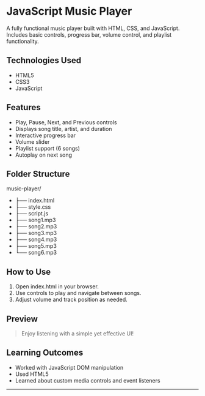 #  JavaScript Music Player

A fully functional music player built with HTML, CSS, and JavaScript. Includes basic controls, progress bar, volume control, and playlist functionality.

##  Technologies Used
- HTML5
- CSS3
- JavaScript

##  Features
- Play, Pause, Next, and Previous controls
- Displays song title, artist, and duration
- Interactive progress bar
- Volume slider
- Playlist support (6 songs)
- Autoplay on next song

##  Folder Structure
music-player/
- ├── index.html
- ├── style.css
- ├── script.js
-  ├── song1.mp3
-  ├── song2.mp3
-  ├── song3.mp3
-  ├── song4.mp3
-  ├── song5.mp3
-  └── song6.mp3

##  How to Use
1. Open index.html in your browser.
2. Use controls to play and navigate between songs.
3. Adjust volume and track position as needed.

## Preview

>  Enjoy listening with a simple yet effective UI!

##  Learning Outcomes
- Worked with JavaScript DOM manipulation
- Used HTML5 <audio> API
- Learned about custom media controls and event listeners

---
